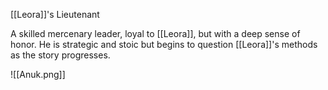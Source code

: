 [[Leora]]'s Lieutenant

A skilled mercenary leader, loyal to [[Leora]], but with a deep sense of honor. He is strategic and stoic but begins to question [[Leora]]'s methods as the story progresses.

![[Anuk.png]]